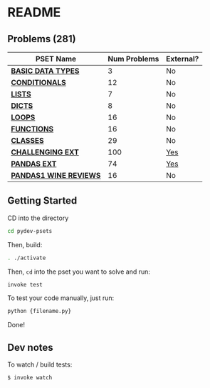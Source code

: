 # README

## Problems (281)


| PSET Name  | Num Problems | External? |
| ------------- | ------------- | ------------- |
| **[BASIC DATA TYPES](PROBLEMS.md/#basic-data-types-3)**  | 3  | No  |
| **[CONDITIONALS](PROBLEMS.md/#conditionals-12)**  | 12  | No  |
| **[LISTS](PROBLEMS.md/#lists-7)**  | 7  | No  |
| **[DICTS](PROBLEMS.md/#dicts-8)**  | 8  | No  |
| **[LOOPS](PROBLEMS.md/#loops-16)**  | 16  | No  |
| **[FUNCTIONS](PROBLEMS.md/#functions-16)**  | 16  | No  |
| **[CLASSES](PROBLEMS.md/#classes-29)**  | 29  | No  |
| **[CHALLENGING EXT](PROBLEMS.md/#challenging-ext-100)**  | 100  | [Yes](exports/pset_challenging_ext)  |
| **[PANDAS EXT](PROBLEMS.md/#pandas-ext-74)**  | 74  | [Yes](exports/pset_pandas_ext)  |
| **[PANDAS1 WINE REVIEWS](PROBLEMS.md/#pandas1-wine-reviews-16)**  | 16  | No  |

## Getting Started

CD into the directory

```bash
cd pydev-psets
```

Then, build:

```bash
. ./activate
```

Then, `cd` into the pset you want to solve and run:

```bash
invoke test
```

To test your code manually, just run:

```bash
python {filename.py}
```

Done!

## Dev notes

To watch / build tests:

```bash
$ invoke watch
```
